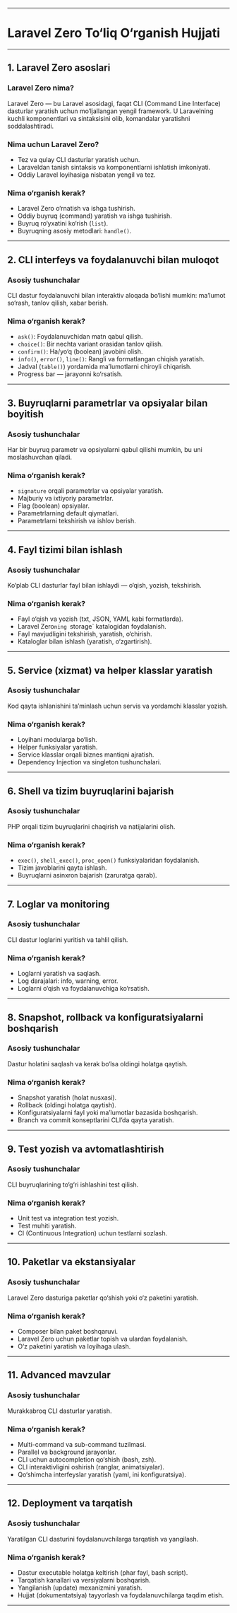 
---

# Laravel Zero To‘liq O‘rganish Hujjati

---

## 1. Laravel Zero asoslari

### Laravel Zero nima?

Laravel Zero — bu Laravel asosidagi, faqat CLI (Command Line Interface) dasturlar yaratish uchun mo‘ljallangan yengil framework. U Laravelning kuchli komponentlari va sintaksisini olib, komandalar yaratishni soddalashtiradi.

### Nima uchun Laravel Zero?

* Tez va qulay CLI dasturlar yaratish uchun.
* Laraveldan tanish sintaksis va komponentlarni ishlatish imkoniyati.
* Oddiy Laravel loyihasiga nisbatan yengil va tez.

### Nima o‘rganish kerak?

* Laravel Zero o‘rnatish va ishga tushirish.
* Oddiy buyruq (command) yaratish va ishga tushirish.
* Buyruq ro‘yxatini ko‘rish (`list`).
* Buyruqning asosiy metodlari: `handle()`.

---

## 2. CLI interfeys va foydalanuvchi bilan muloqot

### Asosiy tushunchalar

CLI dastur foydalanuvchi bilan interaktiv aloqada bo‘lishi mumkin: ma’lumot so‘rash, tanlov qilish, xabar berish.

### Nima o‘rganish kerak?

* `ask()`: Foydalanuvchidan matn qabul qilish.
* `choice()`: Bir nechta variant orasidan tanlov qilish.
* `confirm()`: Ha/yo‘q (boolean) javobini olish.
* `info()`, `error()`, `line()`: Rangli va formatlangan chiqish yaratish.
* Jadval (`table()`) yordamida ma’lumotlarni chiroyli chiqarish.
* Progress bar — jarayonni ko‘rsatish.

---

## 3. Buyruqlarni parametrlar va opsiyalar bilan boyitish

### Asosiy tushunchalar

Har bir buyruq parametr va opsiyalarni qabul qilishi mumkin, bu uni moslashuvchan qiladi.

### Nima o‘rganish kerak?

* `signature` orqali parametrlar va opsiyalar yaratish.
* Majburiy va ixtiyoriy parametrlar.
* Flag (boolean) opsiyalar.
* Parametrlarning default qiymatlari.
* Parametrlarni tekshirish va ishlov berish.

---

## 4. Fayl tizimi bilan ishlash

### Asosiy tushunchalar

Ko‘plab CLI dasturlar fayl bilan ishlaydi — o‘qish, yozish, tekshirish.

### Nima o‘rganish kerak?

* Fayl o‘qish va yozish (txt, JSON, YAML kabi formatlarda).
* Laravel Zero`ning `storage\` katalogidan foydalanish.
* Fayl mavjudligini tekshirish, yaratish, o‘chirish.
* Kataloglar bilan ishlash (yaratish, o‘zgartirish).

---

## 5. Service (xizmat) va helper klasslar yaratish

### Asosiy tushunchalar

Kod qayta ishlanishini ta’minlash uchun servis va yordamchi klasslar yozish.

### Nima o‘rganish kerak?

* Loyihani modularga bo‘lish.
* Helper funksiyalar yaratish.
* Service klasslar orqali biznes mantiqni ajratish.
* Dependency Injection va singleton tushunchalari.

---

## 6. Shell va tizim buyruqlarini bajarish

### Asosiy tushunchalar

PHP orqali tizim buyruqlarini chaqirish va natijalarini olish.

### Nima o‘rganish kerak?

* `exec()`, `shell_exec()`, `proc_open()` funksiyalaridan foydalanish.
* Tizim javoblarini qayta ishlash.
* Buyruqlarni asinxron bajarish (zaruratga qarab).

---

## 7. Loglar va monitoring

### Asosiy tushunchalar

CLI dastur loglarini yuritish va tahlil qilish.

### Nima o‘rganish kerak?

* Loglarni yaratish va saqlash.
* Log darajalari: info, warning, error.
* Loglarni o‘qish va foydalanuvchiga ko‘rsatish.

---

## 8. Snapshot, rollback va konfiguratsiyalarni boshqarish

### Asosiy tushunchalar

Dastur holatini saqlash va kerak bo‘lsa oldingi holatga qaytish.

### Nima o‘rganish kerak?

* Snapshot yaratish (holat nusxasi).
* Rollback (oldingi holatga qaytish).
* Konfiguratsiyalarni fayl yoki ma’lumotlar bazasida boshqarish.
* Branch va commit konseptlarini CLI’da qayta yaratish.

---

## 9. Test yozish va avtomatlashtirish

### Asosiy tushunchalar

CLI buyruqlarining to‘g‘ri ishlashini test qilish.

### Nima o‘rganish kerak?

* Unit test va integration test yozish.
* Test muhiti yaratish.
* CI (Continuous Integration) uchun testlarni sozlash.

---

## 10. Paketlar va ekstansiyalar

### Asosiy tushunchalar

Laravel Zero dasturiga paketlar qo‘shish yoki o‘z paketini yaratish.

### Nima o‘rganish kerak?

* Composer bilan paket boshqaruvi.
* Laravel Zero uchun paketlar topish va ulardan foydalanish.
* O‘z paketini yaratish va loyihaga ulash.

---

## 11. Advanced mavzular

### Asosiy tushunchalar

Murakkabroq CLI dasturlar yaratish.

### Nima o‘rganish kerak?

* Multi-command va sub-command tuzilmasi.
* Parallel va background jarayonlar.
* CLI uchun autocompletion qo‘shish (bash, zsh).
* CLI interaktivligini oshirish (ranglar, animatsiyalar).
* Qo‘shimcha interfeyslar yaratish (yaml, ini konfiguratsiya).

---

## 12. Deployment va tarqatish

### Asosiy tushunchalar

Yaratilgan CLI dasturini foydalanuvchilarga tarqatish va yangilash.

### Nima o‘rganish kerak?

* Dastur executable holatga keltirish (phar fayl, bash script).
* Tarqatish kanallari va versiyalarni boshqarish.
* Yangilanish (update) mexanizmini yaratish.
* Hujjat (dokumentatsiya) tayyorlash va foydalanuvchilarga taqdim etish.

---
